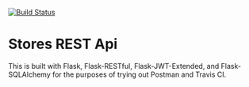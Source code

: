 [![Build Status](https://app.travis-ci.com/MikiMilane1/stores-rest-api-test.svg?token=dNzAtVxAo4zZ89FY3xTG&branch=master)](https://app.travis-ci.com/MikiMilane1/stores-rest-api-test)

# Stores REST Api

This is built with Flask, Flask-RESTful, Flask-JWT-Extended, and Flask-SQLAlchemy for the purposes of trying out Postman and Travis CI.

